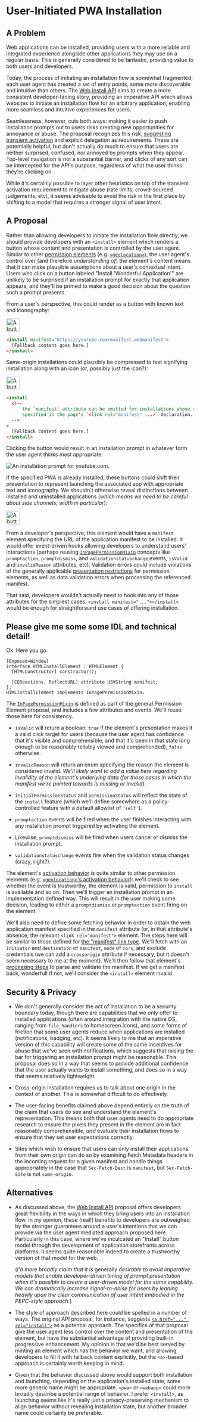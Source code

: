 User-Initiated PWA Installation
===============================

A Problem
---------

Web applications can be installed, providing users with a more reliable and integrated experience
alongside other applications they may use on a regular basis. This is generally considered to be
fantastic, providing value to both users and developers.

Today, the process of initiating an installation flow is somewhat fragmented; each user agent has
created a set of entry points, some more discoverable and intuitive than others. The
[Web Install API][api] aims to create a more consistent developer-facing story, providing an
imperative API which allows websites to initiate an installation flow for an arbitrary application,
enabling more seamless and intuitive experiences for users.

Seamlessness, however, cuts both ways: making it easier to push installation prompts out to users
risks creating new opportunities for annoyance or abuse. The proposal recognizes this risk,
[suggesting][spam] [transient activation][click] and explicit delegation as requirements. These are
potentially helpful, but don't actually do much to ensure that users are neither surprised,
confused, nor annoyed by prompts when they appear. Top-level navigation is not a substantial
barrier, and clicks of any sort can be intercepted for the API's purpose, regardless of what the
user thinks they're clicking on.

While it's certainly possible to layer other heuristics on top of the transient activation
requirement to mitigate abuse (rate limits, crowd-sourced judgements, etc), it seems advisable to
avoid the risk in the first place by shifting to a model that requires a stronger signal of user
intent.

[api]: https://github.com/MicrosoftEdge/MSEdgeExplainers/blob/main/WebInstall/explainer.md
[spam]: https://github.com/MicrosoftEdge/MSEdgeExplainers/blob/main/WebInstall/explainer-current-doc.md#preventing-installation-prompt-spamming-from-third-parties
[click]: https://html.spec.whatwg.org/multipage/interaction.html#activation-triggering-input-event

A Proposal
----------

Rather than allowing developers to initiate the installation flow directly, we should provide
developers with an `<install>` element which renders a button whose content and presentation is
controlled by the user agent. Similar to other [permission elements][pepc] (e.g.
[`<geolocation>`][geolocation]), the user agent's control over (and therefore _understanding of_)
the element's content means that it can make plausible assumptions about a user's contextual
intent. Users who click on a button labeled "Install 'Wonderful Application'" are unlikely to be
surprised if an installation prompt for exactly that application appears, and they'll be primed to
make a good decision about the question such a prompt presents.

From a user's perspective, this could render as a button with known text and iconography:

<img alt='A button whose text reads "Install youtube.com", with an icon signifying the action of installation.' src='./install-youtube.png' height=36>

```html
<install manifest="https://youtube.com/manifest.webmanifest">
  [Fallback content goes here.]
</install>
```

Same-origin installations could plausibly be compressed to text signifying installation along with
an icon (or, possibly just the icon?):

<img alt='A button whose text reads "Install", with an icon signifying the action of installation.' src='./install-icon.png' height=36>

```html
<install
  <!--
      the `manifest` attribute can be omitted for installations whose manifest is
      specified in the page's `<link rel="manifest" ...>` declaration.
  -->
>
  [Fallback content goes here.]
</install>
```

Clicking the button would result in an installation prompt in whatever form the user agent
thinks most appropriate:

![An installation prompt for `youtube.com`.](./install-prompt.png)

If the specified PWA is already installed, these buttons could shift their presentation to represent
launching the associated app with appropriate text and iconography. We shouldn't otherwise reveal
distinctions between installed and uninstalled applications (_which means we need to be careful about
side channels; width in particular_):

<img alt='A button whose text reads "Launch youtube.com", with an icon signifying the exciting power of PWAs. Its width is the same as the "Install youtube.com" button, but the background is the green of success.' src='./launch-youtube.png' height=36>


From a developer's perspective, this element would have a `manifest` element specifying the URL of
the application manifest to be installed. It would offer event-driven hooks allowing developers to
understand users' interactions (perhaps reusing [`InPagePermissionMixin`][mixin] concepts like
`promptaction`, `promptdismiss`, and `validationstatuschange` events, `isValid` and `invalidReason`
attributes, etc). Validation errors could include violations of the generally applicable
[presentation restrictions][security] for permission elements, as well as data validation errors
when processing the referenced manifest.

That said, developers wouldn't actually need to hook into any of those attributes for the simplest
cases: `<install manifest="..."></install>` would be enough for straightforward use cases of
offering installation.

[pepc]: https://github.com/WICG/PEPC/
[geolocation]: https://github.com/WICG/PEPC/blob/main/geolocation_explainer.md
[mixin]: https://wicg.github.io/PEPC/permission-elements.html#permission-mixin
[security]: https://github.com/WICG/PEPC/blob/main/explainer.md#security-abuse


Please give me some some IDL and technical detail!
--------------------------------------------------

Ok. Here you go:

```
[Exposed=Window]
interface HTMLInstallElement : HTMLElement {
  [HTMLConstructor] constructor();

  [CEReactions, ReflectURL] attribute USVString manifest;
};
HTMLInstallElement implements InPagePermissionMixin;
```

The [`InPagePermissionMixin`][mixin] is defined as part of the general Permission
Element proposal, and includes a few attributes and events. We'll reuse those here
for consistency.

* `isValid` will return a boolean: `true` if the element's presentation makes it a valid click
  target for users (because the user agent has confidence that it's visible and comprehensible,
  and that it's been in that state long enough to be reasonably reliably viewed and comprehended),
  `false` otherwise.

* `invalidReason` will return an enum specifying the reason the element is considered invalid.
  _We'll likely want to add a value here regarding invalidity of the element's underlying data (for
  those cases in which the manifest we're pointed towards is missing or invalid)._

* `initialPermissionStatus` and `permissionStatus` will reflect the state of the `install` feature
  (which we'll define somewhere as a policy-controlled feature with a default allowlist of
  `'self'`).

* `promptaction` events will be fired when the user finishes interacting with any installation
  prompt triggered by activating the element.

* Likewise, `promptdismiss` will be fired when users cancel or dismiss the installation prompt.

* `validationstatuschange` events fire when the validation status changes (crazy, right?).

The element's [activation behavior][activation behavior] is quite similar to other permission
elements (e.g. [`<geolocation>`'s activation behavior][activate-geo]): we'll check to see whether
the event is trustworthy, the element is valid, permission to `install` is available and so on.
Then we'll trigger an installation prompt in an implementation defined way. This will result in
the user making some decision, leading to either a `promptdismiss` or `promptaction` event firing
on the element.

We'll also need to define some fetching behavior in order to obtain the web application
manifest specified in the `manifest` attribute (or, in that attribute's absence, the relevant
`<link rel="manifest">` element. The steps here will be similar to those defined for
[the "manifest" link type][manifest-fetch]. We'll fetch with an `initiator` and `destination`
of `manifest`, `mode` of `cors`, and exclude credentials (we can add a `crossorigin` attribute if
necessary, but it doesn't seem necessary to me at the moment). We'll then follow that element's
[processing steps][manifest-process] to parse and validate the manifest. If we get a manifest back,
wonderful! If not, we'll consider the `<install>` element invalid.

[activation behavior]: https://dom.spec.whatwg.org/#eventtarget-activation-behavior
[activate-geo]: https://wicg.github.io/PEPC/permission-elements.html#ref-for-dom-inpagepermissionmixin-features-slot%E2%91%A1%E2%93%AA
[manifest-fetch]: https://html.spec.whatwg.org/multipage/links.html#link-type-manifest:linked-resource-fetch-setup-steps
[manifest-process]: https://html.spec.whatwg.org/multipage/links.html#link-type-manifest:process-the-linked-resource


Security & Privacy
------------------

* We don't generally consider the act of installation to be a security boundary today, though there
  are capabilities that we only offer to installed applications (often around integration with the
  native OS, ranging from `file_handlers` to homescreen icons), and some forms of friction that
  some user agents reduce when applications are installed (notifications, badging, etc). It seems
  likely to me that an imperative version of this capability will create some of the same incentives
  for abuse that we've seen with notifications, which suggests that raising the bar for triggering
  an installation prompt might be reasonable. This proposal does so in a way that seems to provide
  additional confidence that the user actually wants to install something, and does so in a way that
  seems relatively lightweight.

* Cross-origin installation requires us to talk about one origin in the context of another. This is
  somewhat difficult to do effectively.

* The user-facing benefits claimed above depend entirely on the truth of the claim that users do see
  and understand the element's representation. This means both that user agents need to do
  appropriate research to ensure the pixels they present in the element are in fact reasonably
  comprehensible, _and_ evaluate their installation flows to ensure that they set user expectations
  correctly.

* Sites which wish to ensure that users can only install their applications from their own origin
  can do so by examining Fetch Metadata headers in the incoming request for a given manifest and
  handle things appropriately in the case that `Sec-Fetch-Dest` is `manifest`, but `Sec-Fetch-Site`
  is not `same-origin`.


Alternatives
------------

* As discussed above, the [Web Install API][api] proposal offers developers great flexibility in
  the ways in which they bring users into an installation flow. In my opinion, these (real!)
  benefits to developers are outweighed by the stronger guarantees around a user's intentions
  that we can provide via the user agent mediated approach proposed here. Particularly in this
  case, where we've inculcated an "Install" button model through the development of application
  storefronts across platforms, it seems quite reasonable indeed to create a trustworthy version
  of that model for the web.

  (_I'd more broadly claim that it is_ generally _desirable to avoid imperative models that enable
  developer-driven timing of prompt presentation when it's possible to create a user-driven model
  for the same capability. We can dramatically increase signal-to-noise for users by leaning
  heavily upon the clear communication of user intent embodied in the PEPC-style approach._)

* The style of approach described here could be spelled in a number of ways. The original API
  proposal, for instance, suggests [`<a href="..." rel="install">`][rel] as a potential approach.
  The specifics of that proposal give the user agent less control over the content and presentation
  of the element, but have the substantial advantage of providing built-in progressive enhancement.
  My opinion is that we'd be best served by minting an element which has the behavior we want, and
  allowing developers to fill it with fallback content explicitly, but the `<a>`-based approach is
  certainly worth keeping in mind.

* Given that the behavior discussed above would support both installation and launching, depending
  on the application's installed state, some more generic name might be appropriate. `<pwa>` or
  `<webapp>` could more broadly describe a potential range of behavior. I prefer `<install>`, as
  launching seems like it's really just a privacy-preserving mechanism to align behavior without
  revealing installation state, but another broader name could certainly be preferable.

[rel]: https://github.com/MicrosoftEdge/MSEdgeExplainers/blob/main/WebInstall/explainer-current-doc.md#declarative-install
